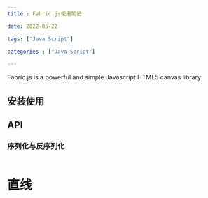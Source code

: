 ```yaml
---
title : Fabric.js使用笔记

date: 2022-05-22

tags: ["Java Script"]

categories : ["Java Script"]

---
```


Fabric.js is a powerful and simple
Javascript HTML5 canvas library


<!--more-->

## 安装使用

## API
### 序列化与反序列化
```js

```

# 直线